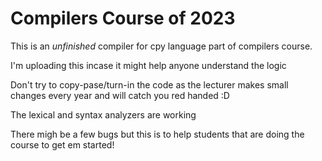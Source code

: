 # Compilers Course of 2023
This is an *unfinished* compiler for cpy language part of compilers course.

I'm  uploading this incase it might help anyone understand the logic

Don't try to copy-pase/turn-in the code as the lecturer makes small changes every year and will catch you red handed :D

The lexical and syntax analyzers are working

There migh be a few bugs but this is to help students that are doing the course to get em started!
